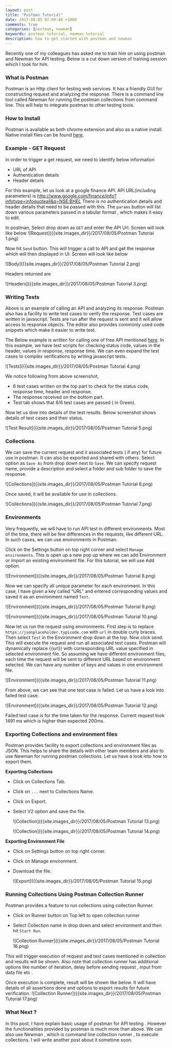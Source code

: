 ```yaml
---
layout: post
title: "Postman Tutorial"
date: 2017-08-05 07:09:48 +1000
comments: true
categories: [postman, newman]
keywords: postman tutorial, newman tutorial
description: how to get started with postman and newman
---
```


Recently one of my colleagues has asked me to train him on using postman and Newman for API testing. Below is a cut down version of training session which I took for him.

### What is Postman
Postman is an Http client for testing web services. It has a friendly GUI for constructing request and analyzing the response. There is a command line tool called Newman for running the postman collections from command line. This will help to integrate postman to other testing tools.

### How to Install
Postman is available as both chrome extension and also as a native install. Native install files can be found [here](https://www.getpostman.com/apps).

### Example - GET Request
In order to trigger a get request, we need to identify below information

* URL of API
* Authentication details
* Header details

For this example, let us look at a google finance API.  API URL(including parameters) is <http://www.google.com/finance/info?infotype=infoquoteall&q=NSE:BHEL>
There is no authentication details and header details that need to be passed with this. The `params` button will list down various parameters passed in a tabular format , which makes it easy to edit.

In postman, Select drop down as `GET` and enter the API Url. Screen will look like below
![Request]({{site.images_dir}}/2017/08/05/Postman Tutorial 1.png)

Now hit `Send` button. This will trigger a call to API and get the response which will then displayed in UI. Screen will look like below

![Body]({{site.images_dir}}/2017/08/05/Postman Tutorial 2.png)

Headers returned are

![Headers]({{site.images_dir}}/2017/08/05/Postman Tutorial 3.png)


### Writing Tests
Above is an example of calling an API and analyzing its response. Postman also has a facility to write test cases to verify the response. Test cases are written in javascript. Tests are run after the request is sent and it will allow access to response objects. The editor also provides commonly used code snippets which make it easier to write test.

The Below example is written for calling one of free API mentioned [here](https://jsonplaceholder.typicode.com).
In this example, we have test scripts for checking status code, values in the header, values in response, response time. We can even expand the test cases to complex verifications by writing javascript tests.


![Tests]({{site.images_dir}}/2017/08/05/Postman Tutorial 4.png)

We notice following from above screenshot, 

 - 6 test cases written on the top part to check for the status code, response time, header and response. 
 - The response received on the bottom part.
 - Test tab shows that 6/6 test cases are passed ( in Green).
 
 Now let us dive into details of the test results. Below screenshot shows details of test cases and their status.
 
 ![Test Result]({{site.images_dir}}/2017/08/05/Postman Tutorial 5.png)
 
 
### Collections
 
We can save the current request and it associated tests ( if any) for future use in postman. It can also be exported and shared with others. Select option as `Save As` from drop down next to `Save`. We can specify request name, provide a description and select a folder and sub folder to save the response. 

 ![Collections]({{site.images_dir}}/2017/08/05/Postman Tutorial 6.png)
 
 
 Once saved, it will be available for use in collections.
 
  ![Collections]({{site.images_dir}}/2017/08/05/Postman Tutorial 7.png)

### Environments
Very frequently, we will have to run API test in different environments. Most of the time, there will be few differences in the requests, like different URL. In such cases, we can use environments in Postman. 

Click on the Settings button on top right corner and select `Manage environments`. This is open up a new pop up where we can add Environment or import an existing environment file. For this tutorial, we will use Add option.

  ![Environment]({{site.images_dir}}/2017/08/05/Postman Tutorial 8.png)

 
 Now we can specify all unique parameter for each environment. In this case, I have given a key called "URL" and entered corresponding values and saved it as an environment named `Test`.
 
 
 ![Environment]({{site.images_dir}}/2017/08/05/Postman Tutorial 9.png)
 
 ![Environment]({{site.images_dir}}/2017/08/05/Postman Tutorial 10.png)
 
 Now let us run the request using environments. First step is to replace `https://jsonplaceholder.typicode.com` with `url` in double curly braces. Then select `Test` in the Environment drop down at the top. Now click send. This will execute the request and run all associated test cases. Postman will dynamically replace {{url}} with corresponding URL value specified in selected environment file. So assuming we have different environment files, each time the request will be sent to different URL based on environment selected. We can have any number of keys and values in one environment file.
 
  ![Environment]({{site.images_dir}}/2017/08/05/Postman Tutorial 11.png)
  
  From above, we can see that one test case is failed. Let us have a look into failed test case.
  
   ![Environment]({{site.images_dir}}/2017/08/05/Postman Tutorial 12.png)
    
  Failed test case is for the time taken for the response. Current request took 1491 ms which is higher than expected 200ms.
  
### Exporting Collections and environment files
Postman provides facility to export collections and environment files as JSON. This helps to share the details with other team members and also to use Newman for running postman collections. Let us have a look into how to export them.

**Exporting Collections**

* Click on Collections Tab.
* Click on `...` next to Collections Name.
* Click on Export.
* Select V2 option and save the file.

	
  ![Collection]({{site.images_dir}}/2017/08/05/Postman Tutorial 13.png)
  
  ![Collection]({{site.images_dir}}/2017/08/05/Postman Tutorial 14.png)
 
**Exporting Environment File**

* Click on Settings button on top right corner.
* Click on Manage environment.
* Download the file.

  ![Export]({{site.images_dir}}/2017/08/05/Postman Tutorial 15.png)
  
### Running Collections Using Postman Collection Runner

Postman provides a feature to run collections using collection Runner.
 
* Click on Runner button on Top left to open collection runner
* Select Collection name in drop down and select environment and then hit `Start Run`.


  ![Collection Runner]({{site.images_dir}}/2017/08/05/Postman Tutorial 16.png)

This will trigger execution of request and test cases mentioned in collection and results will be shown. Also note that collection runner has additional options like number of iteration, delay before sending request , input from data file etc .

Once execution is complete, result will be shown like below. It will have details of all assertions done and options to export results for future verification.
  ![Collection Runner]({{site.images_dir}}/2017/08/05/Postman Tutorial 17.png)
  

  
### What Next ?

In this post, I have explain basic usage of postman for API testing . However the functionalities provided by postman is much more than above. We can also use Newman , which is command line collection runner , to execute collections. I will write another post about it sometime soon.  
  